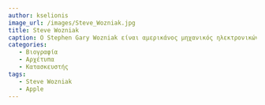 ```yaml
---
author: kselionis
image_url: /images/Steve_Wozniak.jpg
title: Steve Wozniak
caption: Ο Stephen Gary Wozniak είναι αμερικάνος μηχανικός ηλεκτρονικών υπολογιστών και εφευρέτης του Apple II.'
categories:
   - Βιογραφία
   - Αρχέτυπα
   - Κατασκευστής
tags:
   - Steve Wozniak
   - Apple
---
```

